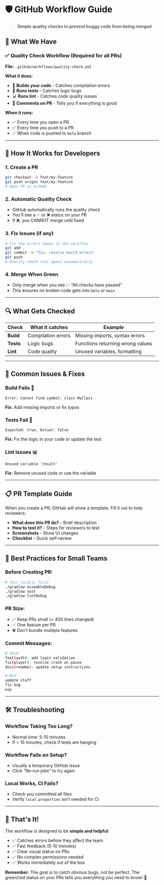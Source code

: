 # 🛡️ GitHub Workflow Guide

> **Simple quality checks to prevent buggy code from being merged**

## 🎯 What We Have

### ✅ **Quality Check Workflow** (Required for all PRs)
**File:** `.github/workflows/quality-check.yml`

**What it does:**
- 🔨 **Builds your code** - Catches compilation errors
- 🧪 **Runs tests** - Catches logic bugs  
- 📊 **Runs lint** - Catches code quality issues
- 💬 **Comments on PR** - Tells you if everything is good

**When it runs:**
- ✅ Every time you open a PR
- ✅ Every time you push to a PR
- ✅ When code is pushed to `beta` branch

---

## 🚀 **How It Works for Developers**

### 1. **Create a PR**
```bash
git checkout -b feat/my-feature
git push origin feat/my-feature
# Open PR on GitHub
```

### 2. **Automatic Quality Check**
- GitHub automatically runs the quality check
- You'll see a ✅ or ❌ status on your PR
- If ❌, you CANNOT merge until fixed

### 3. **Fix Issues (if any)**
```bash
# Fix the errors shown in the workflow
git add .
git commit -m "fix: resolve build errors"
git push
# Quality check runs again automatically
```

### 4. **Merge When Green**
- Only merge when you see ✅ "All checks have passed"
- This ensures no broken code gets into `beta` or `main`

---

## 🔍 **What Gets Checked**

| Check | What it catches | Example |
|-------|----------------|---------|
| **Build** | Compilation errors | Missing imports, syntax errors |
| **Tests** | Logic bugs | Functions returning wrong values |
| **Lint** | Code quality | Unused variables, formatting |

---

## 🚨 **Common Issues & Fixes**

### **Build Fails** 🔨
```
Error: Cannot find symbol: class MyClass
```
**Fix:** Add missing imports or fix typos

### **Tests Fail** 🧪  
```
Expected: true, Actual: false
```
**Fix:** Fix the logic in your code or update the test

### **Lint Issues** 📊
```
Unused variable 'result'
```
**Fix:** Remove unused code or use the variable

---

## 📋 **PR Template Guide**

When you create a PR, GitHub will show a template. Fill it out to help reviewers:

- **What does this PR do?** - Brief description
- **How to test it?** - Steps for reviewers to test
- **Screenshots** - Show UI changes
- **Checklist** - Quick self-review

---

## 🎯 **Best Practices for Small Teams**

### **Before Creating PR:**
```bash
# Test locally first
./gradlew assembleDebug
./gradlew test
./gradlew lintDebug
```

### **PR Size:**
- ✅ Keep PRs small (< 400 lines changed)
- ✅ One feature per PR
- ❌ Don't bundle multiple features

### **Commit Messages:**
```bash
# Good
feat(auth): add login validation
fix(player): resolve crash on pause
docs(readme): update setup instructions

# Bad  
update stuff
fix bug
wip
```

---

## 🛠️ **Troubleshooting**

### **Workflow Taking Too Long?**
- Normal time: 5-10 minutes
- If > 15 minutes, check if tests are hanging

### **Workflow Fails on Setup?**
- Usually a temporary GitHub issue
- Click "Re-run jobs" to try again

### **Local Works, CI Fails?**
- Check you committed all files
- Verify `local.properties` isn't needed for CI

---

## 🎉 **That's It!**

The workflow is designed to be **simple and helpful**:
- ✅ Catches errors before they affect the team
- ✅ Fast feedback (5-10 minutes)
- ✅ Clear visual status on PRs
- ✅ No complex permissions needed
- ✅ Works immediately out of the box

**Remember:** The goal is to catch obvious bugs, not be perfect. The green/red status on your PRs tells you everything you need to know! 🚀